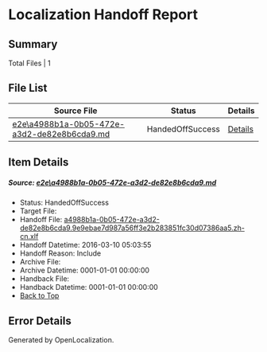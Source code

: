 # <a name='report-top'></a> Localization Handoff Report

## Summary
 Total Files | 1

## File List
 Source File | Status | Details 
 ----------- | ------ | ------- 
 [e2e\a4988b1a-0b05-472e-a3d2-de82e8b6cda9.md](https://github.com/OpenLocalizationTest/oltest/blob/6f373268e032df0d3cb53dfafc24898204eb3b77/e2e/a4988b1a-0b05-472e-a3d2-de82e8b6cda9.md) | HandedOffSuccess | [Details](#43b7309a7b56767ab39d3f67d5c8715080ff44843)

## Item Details
##### <a name='43b7309a7b56767ab39d3f67d5c8715080ff44843'></a> Source: [e2e\a4988b1a-0b05-472e-a3d2-de82e8b6cda9.md](https://github.com/OpenLocalizationTest/oltest/blob/6f373268e032df0d3cb53dfafc24898204eb3b77/e2e/a4988b1a-0b05-472e-a3d2-de82e8b6cda9.md)
* Status: HandedOffSuccess
* Target File: 
* Handoff File: [a4988b1a-0b05-472e-a3d2-de82e8b6cda9.9e9ebae7d987a56ff3e2b283851fc30d07386aa5.zh-cn.xlf](https://github.com/OpenLocalizationTestOrg/olhandoff/blob/1bfddcfe90264bcd574248fac30edfe52455e520/ol-handoff/OpenLocalizationTestOrg/oltest.zh-cn/xinjiang/ht/a4988b1a-0b05-472e-a3d2-de82e8b6cda9.9e9ebae7d987a56ff3e2b283851fc30d07386aa5.zh-cn.xlf)
* Handoff Datetime: 2016-03-10 05:03:55
* Handoff Reason: Include
* Archive File: 
* Archive Datetime: 0001-01-01 00:00:00
* Handback File: 
* Handback Datetime: 0001-01-01 00:00:00
* [Back to Top](#report-top)


## Error Details

Generated by OpenLocalization.

